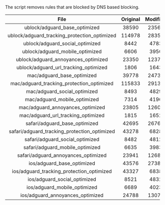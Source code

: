 The script removes rules that are blocked by DNS based blocking.


| File | Original | Modified |
|:----:|:-----:|:-----:|
| ublock/adguard_base_optimized | 38590 | 23569 |
| ublock/adguard_tracking_protection_optimized | 114978 | 28354 |
| ublock/adguard_social_optimized | 8442 | 4783 |
| ublock/adguard_mobile_optimized | 6606 | 3950 |
| ublock/adguard_annoyances_optimized | 23350 | 12372 |
| ublock/adguard_url_tracking_optimized | 1806 | 1643 |
| mac/adguard_base_optimized | 39778 | 24734 |
| mac/adguard_tracking_protection_optimized | 115833 | 29134 |
| mac/adguard_social_optimized | 8493 | 4829 |
| mac/adguard_mobile_optimized | 7314 | 4196 |
| mac/adguard_annoyances_optimized | 23805 | 12604 |
| mac/adguard_url_tracking_optimized | 1815 | 1652 |
| safari/adguard_base_optimized | 42695 | 26764 |
| safari/adguard_tracking_protection_optimized | 43278 | 6828 |
| safari/adguard_social_optimized | 8482 | 4812 |
| safari/adguard_mobile_optimized | 6635 | 3983 |
| safari/adguard_annoyances_optimized | 23941 | 12683 |
| ios/adguard_base_optimized | 43576 | 27380 |
| ios/adguard_tracking_protection_optimized | 43327 | 6838 |
| ios/adguard_social_optimized | 8521 | 4832 |
| ios/adguard_mobile_optimized | 6689 | 4023 |
| ios/adguard_annoyances_optimized | 24788 | 13075 |